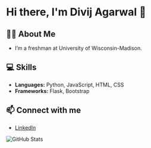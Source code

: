 # Hi there, I'm Divij Agarwal 👋

## 👨‍💻 About Me
- I’m a freshman at University of Wisconsin-Madison.

## 💻 Skills
- **Languages:** Python, JavaScript, HTML, CSS
- **Frameworks:** Flask, Bootstrap

<!--## 🌟 Projects
- [**Project 1**](link_to_your_project): A brief description of what it does.
- [**Project 2**](link_to_your_project): A brief description of what it does.
- [**Project 3**](link_to_your_project): A brief description of what it does.
# Hi there, I'm [Your Name] 👋

## 👨‍💻 About Me
- I’m a senior high school student from Visakhapatnam, India, passionate about computer science and anime.
- Currently working on [Your Current Projects/Interests].

## 💻 Skills
- **Languages:** Python, JavaScript, HTML, CSS
- **Frameworks:** Flask, Bootstrap

## 🌟 Projects
- [**Project 1**](link_to_your_project): A brief description of what it does.
- [**Project 2**](link_to_your_project): A brief description of what it does.
- [**Project 3**](link_to_your_project): A brief description of what it does.
-->
## 📫 Connect with me
- [LinkedIn](hhtps://linkedin.com/in/divij-agarwal)

![GitHub Stats](https://github-readme-stats.vercel.app/api?username=thebinarybard&show_icons=true&theme=radical)



<!--
**thebinarybard/thebinarybard** is a ✨ _special_ ✨ repository because its `README.md` (this file) appears on your GitHub profile.

Here are some ideas to get you started:

- 🔭 I’m currently working on ...
- 🌱 I’m currently learning ...
- 👯 I’m looking to collaborate on ...
- 🤔 I’m looking for help with ...
- 💬 Ask me about ...
- 📫 How to reach me: ...
- 😄 Pronouns: ...
- ⚡ Fun fact: ...
-->
